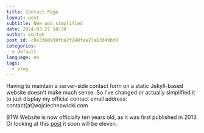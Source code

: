 ```yaml
---
title: Contact Page
layout: post
subtitle: New and simplified
date: 2024-03-27 18:30
author: wojtek
post_id: c8e3360999fba2f248fea27a63049bd0
categories:
  - default
language: en
tags:
  - blog
---
```


Having to maintain a server-side contact form on a static Jekyll-based website doesn't make much sense. So I've changed or actually simplified it to just display my official contact email address: contact[at]wojciechnowicki.com

BTW Website is now officially ten years old, as it was first published in 2013. Or looking at this [post](/2013/04/15/hello-world-2) it soon will be eleven.
